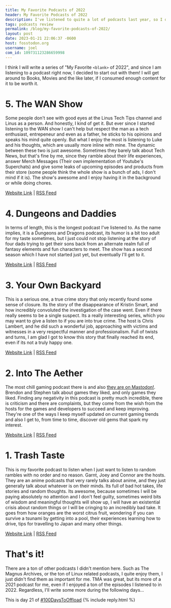 ```yaml
---
title: My Favorite Podcasts of 2022
header: My Favorite Podcasts of 2022
description: I've listened to quite a lot of podcasts last year, so I decided to do some recommendations of my 5 favorite podcasts I listened in 2022 
tags: podcasts review
permalink: /blog/my-favorite-podcasts-of-2022/
layout: post
date: 2023-01-21 22:06:37 -0600
host: fosstodon.org
username: joel
com_id: 109731123286659998
---
```


I think I will write a series of "My Favorite `<blank>` of 2022", and since I am listening to a podcast right now, I decided to start out with them! I will get around to Books, Movies and the like later, if I consumed enough content for it to be worth it.

# 5. The WAN Show

Some people don't see with good eyes at the Linus Tech Tips channel and Linus as a person. And honestly, I kind of get it. But ever since I started listening to the WAN show I can't help but respect the man as a tech enthusiast, entrepeneur and even as a father, he sticks to his opinions and speaks his mind quite openly. But what I enjoy the most is listening to Luke and his thoughts, which are usually more inline with mine. The dynamic between these two is just awesome. Sometimes they barely talk about Tech News, but that's fine by me, since they ramble about their life experiences, answer Merch Messages (Their own implementation of Youtube's Superchats) and give some leaks of upcoming episodes and products from their store (some people think the whole show is a bunch of ads, I don't mind if it is). The show's awesome and I enjoy having it in the background or while doing chores.

[Website Link](https://anchor.fm/thewanshowpodcast/) | [RSS Feed](https://anchor.fm/s/3cbbb3b8/podcast/rss)

# 4. Dungeons and Daddies

In terms of length, this is the longest podcast I've listened to. As the name implies, it is a Dungeons and Dragons podcast, its humor is a bit too adult for my taste sometimes, but I just could not stop listening at the story of four dads trying to get their sons back from an alternate realm full of fantasy elements and fun characters to meet. The show has a second season which I have not started just yet, but eventually I'll get to it.

[Website Link](https://www.dungeonsanddaddies.com/) | [RSS Feed](https://feeds.acast.com/public/shows/46e42ca7-4921-5f04-a297-1970e72fd86d)

# 3. Your Own Backyard

This is a serious one, a true crime story that only recently found some sense of closure. Its the story of the disappearance of Kristin Smart, and how incredibly convoluted the investigation of the case went. Even if there really seems to be a single suspect. Its a really interesting series, which you may want to give a listen to if you are into true crime. The host is Chris Lambert, and he did such a wonderful job, approaching with victims and witnesses in a very respectful manner and professionalism. Full of twists and turns, I am glad I got to know this story that finally reached its end, even if its not a truly happy one.

[Website Link](https://www.yourownbackyardpodcast.com/) | [RSS Feed](https://yourownbackyard.libsyn.com/rss)

# 2. Into The Aether

The most chill gaming podcast there is and also [they are on Mastodon!](https://theaether.space/@intothecast). Brendon and Stephen talk about games they liked, and only games they liked. Finding any negativity in this podcast is pretty much incredible, there is criticism and there are complaints, but they come from the wish from the hosts for the games and developers to succeed and keep improving. They're one of the ways I keep myself updated on current gaming trends and also I get to, from time to time, discover old gems that spark my interest.

[Website Link](https://intothecast.online/) | [RSS Feed](https://feeds.transistor.fm/intotheaether)


# 1. Trash Taste

This is my favorite podcast to listen when I just want to listen to random rambles with no order and no reason. Garnt, Joey and Connor are the hosts. They are an anime podcasts that very rarely talks about anime, and they just generally talk about whatever is on their minds. Its full of bad hot takes, life stories and random thoughts. Its awesome, because sometimes I will be paying absolutely no attention and I don't feel guilty, sometimes weird bits of wisdom and meaningful thoughts will show up, I will have an existential crisis about random things or I will be cringing to an incredibly bad take. It goes from how oranges are the worst citrus fruit, wondering if you can survive a tsunami by getting into a pool, their experiences learning how to drive, tips for travelling to Japan and many other things.

[Website Link](https://anchor.fm/trashtaste/) | [RSS Feed](https://anchor.fm/s/62d12970/podcast/rss)

# That's it!

There are a ton of other podcasts I didn't mention here. Such as The Magnus Archives, or the ton of Linux related podcasts, I quite enjoy them, I just didn't find them as important for me. TMA was great, but its more of a 2021 podcast for me, even if I enjoyed a ton of the episodes I listened to in 2022. Regardless, I'll write some more during the following days...

This is day 21 of [#100DaysToOffload](https://100daystooffload.com)
{% include reply.html %}
